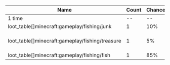 | Name                                            | Count | Chance | Weight | Comment          |
| ----------------------------------------------- | ----- | ------ | ------ | ---------------- |
| 1 time                                          |    -- |     -- |     -- |                  |
| loot_table[]minecraft:gameplay/fishing/junk     |     1 |    10% | 10/100 |                  |
| loot_table[]minecraft:gameplay/fishing/treasure |     1 |     5% |  5/100 | is on open water |
| loot_table[]minecraft:gameplay/fishing/fish     |     1 |    85% | 85/100 |                  |
